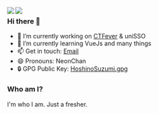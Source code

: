 <img align="left" style="max-width: 70%;" src="https://github-readme-stats.vercel.app/api?username=HoshinoSuzumi&count_private=true&show_icons=true" />
<img align="left" style="max-width: 70%;" src="https://metrics.lecoq.io/HoshinoSuzumi?template=classic&base.header=0&rss=1&rss.source=https%3A%2F%2Funiiem.com%2Fatom.xml&rss.limit=3&config.timezone=Asia%2FHong_Kong" />

### Hi there 👋

- 🔭 I’m currently working on [CTFever](https://github.com/UniiemStudio/CTFever) & uniSSO
- 🌱 I’m currently learning VueJs and many things
- 📫 Get in touch: [Email](mailto:master@uniiem.com)
- 😄 Pronouns: NeonChan
- 🔒 GPG Public Key: [HoshinoSuzumi.gpg](https://github.com/HoshinoSuzumi.gpg)

### Who am I?

I'm who I am.
Just a fresher.

